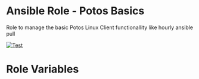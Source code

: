 # Ansible Role - Potos Basics

Role to manage the basic Potos Linux Client functionallity like hourly ansible pull

[![Test](https://github.com/projectpotos/ansible-role-potos_basics/actions/workflows/test.yml/badge.svg)](https://github.com/projectpotos/ansible-role-potos_basics/actions/workflows/test.yml)

# Role Variables


